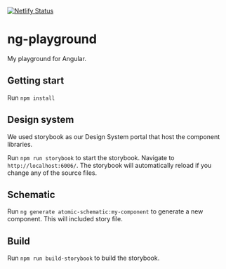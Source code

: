 [![Netlify Status](https://api.netlify.com/api/v1/badges/10e80b63-24ec-4c72-a57a-f3e2dd35ba64/deploy-status)](https://app.netlify.com/sites/ngdesignsystem/deploys)

# ng-playground

My playground for Angular. 

## Getting start
Run `npm install` 

## Design system 
We used storybook as our Design System portal that host the component libraries.

Run `npm run storybook` to start the storybook. Navigate to `http://localhost:6006/`. The storybook will automatically reload if you change any of the source files.

## Schematic
Run `ng generate atomic-schematic:my-component` to generate a new component. This will included story file.

## Build
Run `npm run build-storybook` to build the storybook.
